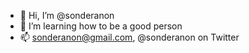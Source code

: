 - 👋 Hi, I’m @sonderanon
- 🌱 I’m learning how to be a good person
- 📫 sonderanon@gmail.com, @sonderanon on Twitter

<!---
sonderanon/sonderanon is a ✨ special ✨ repository because its `README.md` (this file) appears on your GitHub profile.
You can click the Preview link to take a look at your changes.
--->
